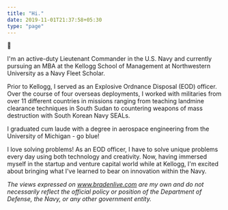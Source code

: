 ```yaml
---
title: "Hi."
date: 2019-11-01T21:37:58+05:30
type: "page"
---
```


:wave:

I'm an active-duty Lieutenant Commander in the U.S. Navy and  currently pursuing an MBA at the Kellogg School of Management at Northwestern University as a Navy Fleet Scholar.

Prior to Kellogg, I served as an Explosive Ordnance Disposal (EOD) officer. Over the course of four overseas deployments, I worked with militaries from over 11 different countries in missions ranging from teaching landmine clearance techniques in South Sudan to countering weapons of mass destruction with South Korean Navy SEALs.  

I graduated cum laude with a degree in aerospace engineering from the University of Michigan - go blue!

I love solving problems! As an EOD officer, I have to solve unique problems every day using both technology and creativity. Now, having immersed myself in the startup and venture capital world while at Kellogg, I'm excited about bringing what I've learned to bear on innovation within the Navy.

*The views expressed on www.bradenlive.com are my own and do not necessarily reflect the official policy or position of the Department of Defense, the Navy, or any other government entity.*